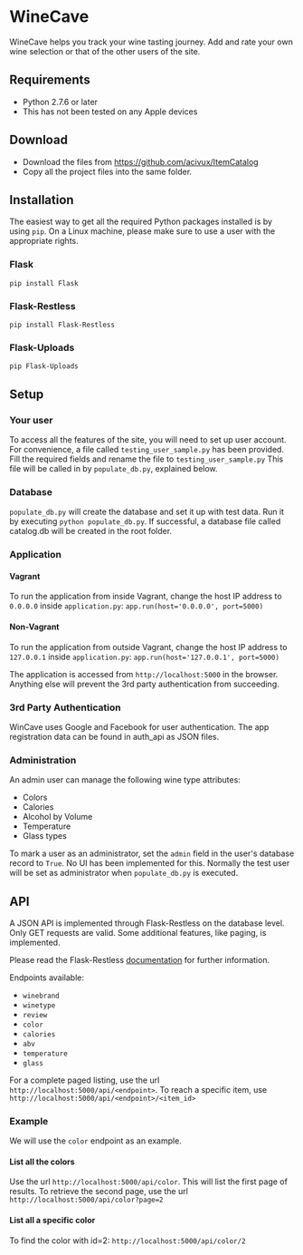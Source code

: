 # WineCave
WineCave helps you track your wine tasting journey. Add and rate your own wine selection or that of the other users of the site.

## Requirements
- Python 2.7.6 or later
- This has not been tested on any Apple devices

## Download
- Download the files from https://github.com/acivux/ItemCatalog
- Copy all the project files into the same folder.

## Installation
The easiest way to get all the required Python packages installed is by using `pip`. On a Linux machine, please make sure to use a user with the appropriate rights.
### Flask
`pip install Flask`
### Flask-Restless
`pip install Flask-Restless`
### Flask-Uploads
`pip Flask-Uploads`

## Setup
### Your user
To access all the features of the site, you will need to set up user account. For convenience, a file called `testing_user_sample.py` has been provided. Fill the required fields and rename the file to `testing_user_sample.py`
This file will be called in by `populate_db.py`, explained below.

### Database
`populate_db.py` will create the database and set it up with test data.
Run it by executing `python populate_db.py`. If successful, a database file called catalog.db will be created in the root folder.

### Application
#### Vagrant
To run the application from inside Vagrant, change the host IP address to `0.0.0.0` inside `application.py`:
`app.run(host='0.0.0.0', port=5000)`

#### Non-Vagrant
To run the application from outside Vagrant, change the host IP address to `127.0.0.1` inside `application.py`:
`app.run(host='127.0.0.1', port=5000)`

The application is accessed from `http://localhost:5000` in the browser. Anything else will prevent the 3rd party authentication from succeeding.

### 3rd Party Authentication
WinCave uses Google and Facebook for user authentication. The app registration data can be found in auth_api as JSON files.  

### Administration
An admin user can manage the following wine type attributes:

 * Colors
 * Calories
 * Alcohol by Volume
 * Temperature
 * Glass types

To mark a user as an administrator, set the `admin` field in the user's database record to `True`. No UI has been implemented for this.
Normally the test user will be set as administrator when `populate_db.py` is executed. 

## API
A JSON API is implemented through Flask-Restless on the database level. Only GET requests are valid. Some additional features, like paging, is implemented.

Please read the Flask-Restless [documentation](https://flask-restless.readthedocs.org/en/latest/index.html) for further information. 

Endpoints available:

 * `winebrand`
 * `winetype`
 * `review`
 * `color`
 * `calories`
 * `abv`
 * `temperature`
 * `glass`
 
 For a complete paged listing, use the url `http://localhost:5000/api/<endpoint>`. To reach a specific item, use `http://localhost:5000/api/<endpoint>/<item_id>`
 
### Example
We will use the `color` endpoint as an example.

#### List all the colors 
Use the url `http://localhost:5000/api/color`. This will list the first page of results. To retrieve the second page, use the url `http://localhost:5000/api/color?page=2`

#### List all a specific color
To find the color with id=2: `http://localhost:5000/api/color/2`